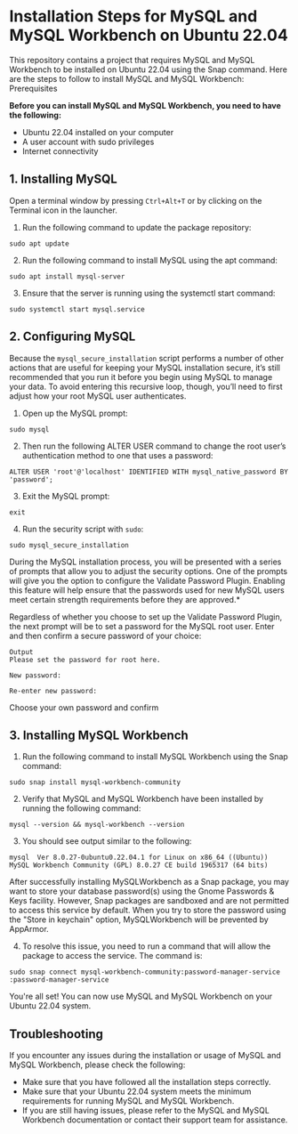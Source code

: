 # Installation Steps for MySQL and MySQL Workbench on Ubuntu 22.04

This repository contains a project that requires MySQL and MySQL Workbench to be installed on Ubuntu 22.04 using the Snap command. 
Here are the steps to follow to install MySQL and MySQL Workbench:
Prerequisites

**Before you can install MySQL and MySQL Workbench, you need to have the following:**

   * Ubuntu 22.04 installed on your computer
   * A user account with sudo privileges
   * Internet connectivity

## 1. Installing MySQL

Open a terminal window by pressing `Ctrl+Alt+T` or by clicking on the Terminal icon in the launcher.

  1. Run the following command to update the package repository:

    sudo apt update

  2. Run the following command to install MySQL using the apt command:

    sudo apt install mysql-server

  3. Ensure that the server is running using the systemctl start command:

    sudo systemctl start mysql.service
      
## 2. Configuring MySQL 
   Because the `mysql_secure_installation` script performs a number of other actions that are useful for keeping your MySQL installation secure, 
   it’s still recommended that you run it before you begin using MySQL to manage your data.
   To avoid entering this recursive loop, though, you’ll need to first adjust how your root MySQL user authenticates.
   
   1.  Open up the MySQL prompt:
        
    sudo mysql
   
  2. Then run the following ALTER USER command to change the root user’s authentication method to one that uses a password:
          
    ALTER USER 'root'@'localhost' IDENTIFIED WITH mysql_native_password BY 'password';
      
  3. Exit the MySQL prompt:
      
    exit
      
  4. Run the security script with `sudo`:
      
    sudo mysql_secure_installation
      
During the MySQL installation process, you will be presented with a series of prompts that allow you to adjust the security options. 
One of the prompts will give you the option to configure the Validate Password Plugin. Enabling this feature will help ensure that the passwords 
used for new MySQL users meet certain strength requirements before they are approved.*
    
   Regardless of whether you choose to set up the Validate Password Plugin, the next prompt will be to set a password for the MySQL root user. 
   Enter and then confirm a secure password of your choice:
      
    Output
    Please set the password for root here.
    
    New password:

    Re-enter new password:
        
 Choose your own password and confirm
  
## 3. Installing MySQL Workbench

   1. Run the following command to install MySQL Workbench using the Snap command:

    sudo snap install mysql-workbench-community

   2. Verify that MySQL and MySQL Workbench have been installed by running the following command:

    mysql --version && mysql-workbench --version

   3. You should see output similar to the following:

    mysql  Ver 8.0.27-0ubuntu0.22.04.1 for Linux on x86_64 ((Ubuntu))
    MySQL Workbench Community (GPL) 8.0.27 CE build 1965317 (64 bits)

After successfully installing MySQLWorkbench as a Snap package, you may want to store your database password(s) using the Gnome Passwords & Keys facility.      However, Snap packages are sandboxed and are not permitted to access this service by default. When you try to store the password using the "Store in keychain" option, MySQLWorkbench will be prevented by AppArmor.

  4. To resolve this issue, you need to run a command that will allow the package to access the service. The command is:

    sudo snap connect mysql-workbench-community:password-manager-service :password-manager-service

     
  You're all set! You can now use MySQL and MySQL Workbench on your Ubuntu 22.04 system.

## Troubleshooting

If you encounter any issues during the installation or usage of MySQL and MySQL Workbench, please check the following:

   * Make sure that you have followed all the installation steps correctly.
   * Make sure that your Ubuntu 22.04 system meets the minimum requirements for running MySQL and MySQL Workbench.
   * If you are still having issues, please refer to the MySQL and MySQL Workbench documentation or contact their support team for assistance.


